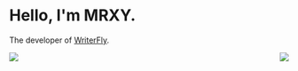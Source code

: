 # Hello, I'm MRXY.
The developer of [WriterFly](http://web.writerfly.cn/).

<img align="left" src="https://github-readme-stats.vercel.app/api/top-langs/?username=mrxy001" />

<img align="right" src="https://github-readme-stats.vercel.app/api?username=mrxy001&count_private=true&show_icons=true&icon_color=CE1D2D&text_color=718096&bg_color=ffffff&hide_title=true&include_all_commits=true" />
